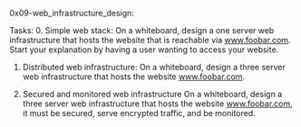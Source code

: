 0x09-web_infrastructure_design:

Tasks:
0. Simple web stack:
On a whiteboard, design a one server web infrastructure that hosts the website that is reachable via www.foobar.com. Start your explanation by having a user wanting to access your website.

1. Distributed web infrastructure:
On a whiteboard, design a three server web infrastructure that hosts the website www.foobar.com.

2. Secured and monitored web infrastructure
On a whiteboard, design a three server web infrastructure that hosts the website www.foobar.com, it must be secured, serve encrypted traffic, and be monitored.
